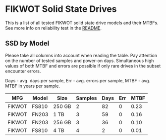 FIKWOT Solid State Drives
=========================

This is a list of all tested FIKWOT solid state drive models and their MTBFs. See
more info on reliability test in the [README](https://github.com/linuxhw/SMART).

SSD by Model
------------

Please take all columns into account when reading the table. Pay attention on the
number of tested samples and power-on days. Simultaneous high values of both MTBF
and errors are possible if only rare drives in the subset encounter errors.

Days - avg. days per sample,
Err  - avg. errors per sample,
MTBF - avg. MTBF in years per sample.

| MFG       | Model              | Size   | Samples | Days  | Err   | MTBF |
|-----------|--------------------|--------|---------|-------|-------|------|
| FIKWOT    | FS810              | 250 GB | 2       | 82    | 0     | 0.23   |
| FIKWOT    | FN203              | 1 TB   | 3       | 59    | 0     | 0.16   |
| FIKWOT    | FN203              | 256 GB | 3       | 36    | 0     | 0.10   |
| FIKWOT    | FS810              | 4 TB   | 4       | 2     | 0     | 0.01   |

